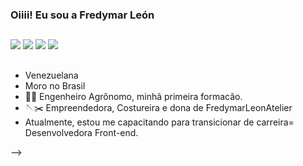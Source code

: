 ### Oiiii! Eu sou a Fredymar León 

  ##
 
<div> 
  <a href="https://www.youtube.com/@fredymarleon6440" target="_blank"><img src="https://img.shields.io/badge/YouTube-FF0000?style=for-the-badge&logo=youtube&logoColor=white" target="_blank"></a>
  <a href="https://instagram.com/leonfredymar?igshid=NTc4MTIwNjQ2YQ==" target="_blank"><img src="https://img.shields.io/badge/-Instagram-%23E4405F?style=for-the-badge&logo=instagram&logoColor=white" target="_blank"></a>
  <a href = "mailto:fredymar.leon@gmail.com"><img src="https://img.shields.io/badge/-Gmail-%23333?style=for-the-badge&logo=gmail&logoColor=white" target="_blank"></a>
  <a href="https://www.linkedin.com/in/fredymar-leon-ba5b08277" target="_blank"><img src="https://img.shields.io/badge/-LinkedIn-%230077B5?style=for-the-badge&logo=linkedin&logoColor=white" target="_blank"></a> 
 
  ##
</div>

- Venezuelana
- Moro no Brasil
- 👩🌱 Engenheiro Agrônomo, minhã primeira formacão.
- 🪡✂️ Empreendedora, Costureira e dona de FredymarLeonAtelier
- Atualmente, estou me capacitando para transicionar de carreira= Desenvolvedora Front-end.

-->
##
</div>
